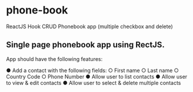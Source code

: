 # phone-book
ReactJS Hook CRUD Phonebook app (multiple checkbox and delete)

## Single page phonebook app using RectJS. 
App should have the following features:

● Add a contact with the following fields:
○ First name
○ Last name
○ Country Code
○ Phone Number
● Allow user to list contacts
● Allow user to view & edit contacts
● Allow user to select & delete multiple contacts